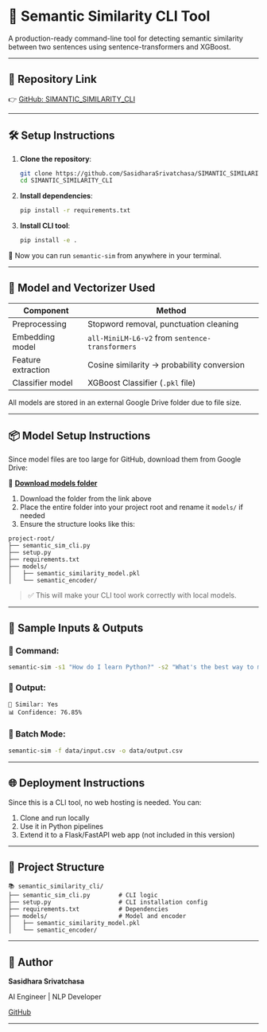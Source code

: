 # 🧠 Semantic Similarity CLI Tool

A production-ready command-line tool for detecting semantic similarity between two sentences using sentence-transformers and XGBoost.

---

## 📆 Repository Link

👉 [GitHub: SIMANTIC\_SIMILARITY\_CLI](https://github.com/SasidharaSrivatchasa/SIMANTIC_SIMILARITY_CLI)

---

## 🛠️ Setup Instructions

1. **Clone the repository**:

   ```bash
   git clone https://github.com/SasidharaSrivatchasa/SIMANTIC_SIMILARITY_CLI.git
   cd SIMANTIC_SIMILARITY_CLI
   ```

2. **Install dependencies**:

   ```bash
   pip install -r requirements.txt
   ```

3. **Install CLI tool**:

   ```bash
   pip install -e .
   ```

📅 Now you can run `semantic-sim` from anywhere in your terminal.

---

## 🧠 Model and Vectorizer Used

| Component          | Method                                          |
| ------------------ | ----------------------------------------------- |
| Preprocessing      | Stopword removal, punctuation cleaning          |
| Embedding model    | `all-MiniLM-L6-v2` from `sentence-transformers` |
| Feature extraction | Cosine similarity → probability conversion      |
| Classifier model   | XGBoost Classifier (`.pkl` file)                |

All models are stored in an external Google Drive folder due to file size.

---

## 📦 Model Setup Instructions

Since model files are too large for GitHub, download them from Google Drive:

🔗 **[Download models folder](https://drive.google.com/drive/folders/11-gmsGnl9DYjJv97wCH20dFkBoxOeMf7?usp=drive_link)**

1. Download the folder from the link above
2. Place the entire folder into your project root and rename it `models/` if needed
3. Ensure the structure looks like this:

```
project-root/
├── semantic_sim_cli.py
├── setup.py
├── requirements.txt
├── models/
│   ├── semantic_similarity_model.pkl
│   └── semantic_encoder/
```

> ✅ This will make your CLI tool work correctly with local models.

---

## 🧪 Sample Inputs & Outputs

### 🔹 Command:

```bash
semantic-sim -s1 "How do I learn Python?" -s2 "What's the best way to master Python?"
```

### 🔹 Output:

```
🤝 Similar: Yes
📊 Confidence: 76.85%
```

### 🔹 Batch Mode:

```bash
semantic-sim -f data/input.csv -o data/output.csv
```

---

## 🌐 Deployment Instructions

Since this is a CLI tool, no web hosting is needed. You can:

1. Clone and run locally
2. Use it in Python pipelines
3. Extend it to a Flask/FastAPI web app (not included in this version)

---

## 📂 Project Structure

```
📚 semantic_similarity_cli/
├── semantic_sim_cli.py        # CLI logic
├── setup.py                   # CLI installation config
├── requirements.txt           # Dependencies
├── models/                    # Model and encoder
│   ├── semantic_similarity_model.pkl
│   └── semantic_encoder/
```

---

## 🤛 Author

**Sasidhara Srivatchasa**

AI Engineer | NLP Developer

[GitHub](https://github.com/SasidharaSrivatchasa)

---
